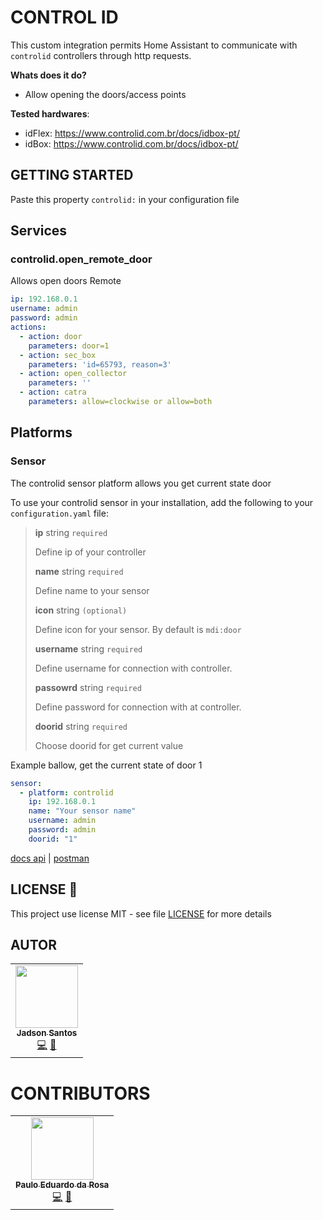 # CONTROL ID

This custom integration permits Home Assistant to communicate with `controlid` controllers through  http requests.

**Whats does it do?**
- Allow opening the doors/access points

**Tested hardwares**:
- idFlex: https://www.controlid.com.br/docs/idbox-pt/
- idBox: https://www.controlid.com.br/docs/idbox-pt/

## GETTING STARTED

Paste this property `controlid:` in your configuration file
## Services

### controlid.open_remote_door

Allows open doors Remote


```yaml
ip: 192.168.0.1
username: admin
password: admin
actions:
  - action: door
    parameters: door=1
  - action: sec_box
    parameters: 'id=65793, reason=3'
  - action: open_collector
    parameters: ''
  - action: catra
    parameters: allow=clockwise or allow=both
```

## Platforms

### Sensor

The controlid sensor platform allows you get current state door

To use your controlid sensor in your installation, add the following to your `configuration.yaml` file:



> **ip** string `required`
> 
> Define ip of your controller
> 
> **name** string `required`
> 
> Define name to your sensor
> 
> **icon** string `(optional)`
> 
> Define icon for your sensor. By default is `mdi:door`
> 
> **username** string `required`
> 
> Define username for connection with controller.
> 
> **passowrd** string `required`
> 
> Define password for connection with at controller.
> 
> **doorid** string `required`
> 
> Choose doorid for get current value 


Example ballow, get the current state of door 1

```yaml
sensor:
  - platform: controlid
    ip: 192.168.0.1
    name: "Your sensor name"
    username: admin
    password: admin
    doorid: "1"

```

[docs api](https://www.controlid.com.br/docs/access-api-pt/acoes/abertura-remota-porta-e-catraca/#exemplo-abrir-rele-idaccessidfitidbox)
 | [postman](https://documenter.getpostman.com/view/7260734/S1LvX9b1?version=latest#00155afb-f5aa-4615-b15b-ed43a57d5836)

## LICENSE 📝

This project use license MIT - see file [LICENSE](LICENSE) for more details
## AUTOR

<table>
  <tr>
    <td align="center"><a href="https://github.com/jadson179"><img src="https://avatars0.githubusercontent.com/u/42282908?s=460&u=79ce909209ebf14da91a2d2517c9b0f9e378a4e1&v=4" width="100px;" alt=""/><br /><sub><b>Jadson Santos</b></sub></a><br /><a href="https://github.com/jadson179/controlid/commits?author=jadson179" title="Code">💻</a> <a href="https://github.com/jadson179" title="Design">🎨</a></td>
</table>

# CONTRIBUTORS



<table>
  <tr>
    <td align="center"><a href="https://github.com/pauloeduardodarosa"><img src="https://avatars.githubusercontent.com/u/3733250?s=460&u=1f62e3cd067caa8b9eb27ba64794f381e4cb5168&v=4" width="100px;" alt=""/><br /><sub><b>Paulo Eduardo da Rosa</b></sub></a><br /><a href="https://github.com/pauloeduardodarosa/controlid/commits?author=pauloeduardodarosa" title="Code">💻</a> <a href="https://github.com/pauloeduardodarosa" title="Design">🎨</a></td>
</table>




 

